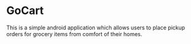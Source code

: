 # GoCart
This is a simple android application which allows users to place pickup orders for grocery items from comfort of their homes.
